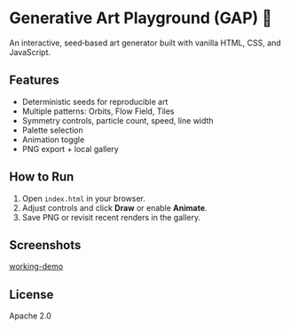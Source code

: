 # Generative Art Playground (GAP) 🎨

An interactive, seed‑based art generator built with vanilla HTML, CSS, and JavaScript.

## Features
- Deterministic seeds for reproducible art
- Multiple patterns: Orbits, Flow Field, Tiles
- Symmetry controls, particle count, speed, line width
- Palette selection
- Animation toggle
- PNG export + local gallery

## How to Run
1. Open `index.html` in your browser.
2. Adjust controls and click **Draw** or enable **Animate**.
3. Save PNG or revisit recent renders in the gallery.

<!-- ## Live Demo
[GitHub Pages Link](#) -->

## Screenshots
[working-demo](https://github.com/CodeRTX/Generative-Art-Playground-GAP-/blob/main/snapshot.JPG)

## License
Apache 2.0
